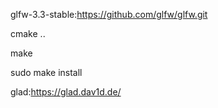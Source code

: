 glfw-3.3-stable:https://github.com/glfw/glfw.git

cmake ..

make 

sudo make install


glad:https://glad.dav1d.de/


